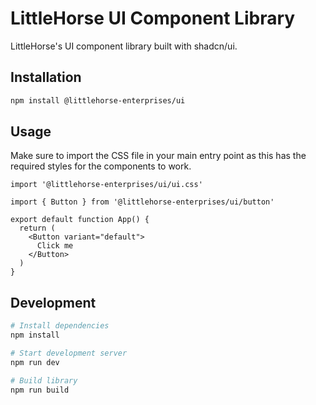 # LittleHorse UI Component Library

LittleHorse's UI component library built with shadcn/ui.

## Installation

```bash
npm install @littlehorse-enterprises/ui
```

## Usage

Make sure to import the CSS file in your main entry point as this has the required styles for the components to work.

```tsx
import '@littlehorse-enterprises/ui/ui.css'
```

```tsx
import { Button } from '@littlehorse-enterprises/ui/button'

export default function App() {
  return (
    <Button variant="default">
      Click me
    </Button>
  )
}
```

## Development

```bash
# Install dependencies
npm install

# Start development server
npm run dev

# Build library
npm run build
```
